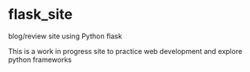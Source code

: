 # flask_site
blog/review site using Python flask

This is a work in progress site to practice web development and explore python frameworks
